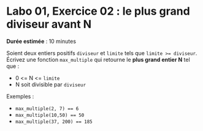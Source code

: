 # Labo 01, Exercice 02 : le plus grand diviseur avant N

**Durée estimée** : 10 minutes

Soient deux entiers positifs `diviseur` et `limite` tels que `limite >= diviseur`. Écrivez une fonction `max_multiple` qui retourne le **plus grand entier N** tel que :

- 0 <= N <= `limite`
- N soit divisible par `diviseur`

Exemples :

- `max_multiple(2, 7) == 6`
- `max_multiple(10,50) == 50`
- `max_multiple(37, 200) == 185`

